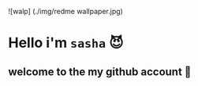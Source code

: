 ![walp] (./img/redme wallpaper.jpg)


# Hello i'm `sasha` :smiling_imp:

## welcome to the my github account :jack_o_lantern:

